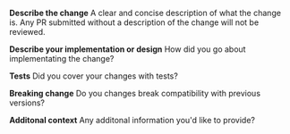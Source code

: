 
**Describe the change**
A clear and concise description of what the change is. Any PR submitted without a description of the change will not be reviewed.

**Describe your implementation or design**
How did you go about implementating the change?

**Tests**
Did you cover your changes with tests?

**Breaking change**
Do you changes break compatibility with previous versions?

**Additonal context**
Any additonal information you'd like to provide?